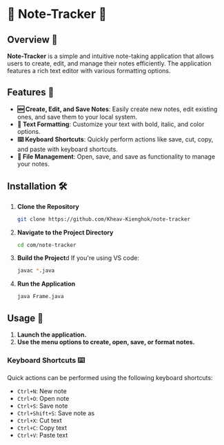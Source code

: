 # 🎵 Note-Tracker 🎵

## Overview 📝
**Note-Tracker** is a simple and intuitive note-taking application that allows users to create, edit, and manage their notes efficiently. The application features a rich text editor with various formatting options.

## Features 🌟
- **🆕 Create, Edit, and Save Notes**: Easily create new notes, edit existing ones, and save them to your local system.
- **🎨 Text Formatting**: Customize your text with bold, italic, and color options.
- **⌨️ Keyboard Shortcuts**: Quickly perform actions like save, cut, copy, and paste with keyboard shortcuts.
- **📂 File Management**: Open, save, and save as functionality to manage your notes.

## Installation 🛠️
1. **Clone the Repository**
   ```bash
   git clone https://github.com/Kheav-Kienghok/note-tracker

2. **Navigate to the Project Directory**
    ```bash
    cd com/note-tracker

3. **Build the Project**d
    If you're using VS code:
    ```bash
    javac *.java

4. **Run the Application**
    ```bash
    java Frame.java


## Usage 🚀
1. **Launch the application.**
2. **Use the menu options to create, open, save, or format notes.**

### Keyboard Shortcuts ⌨️
Quick actions can be performed using the following keyboard shortcuts:

- `Ctrl+N`: New note
- `Ctrl+O`: Open note
- `Ctrl+S`: Save note
- `Ctrl+Shift+S`: Save note as
- `Ctrl+X`: Cut text
- `Ctrl+C`: Copy text
- `Ctrl+V`: Paste text
